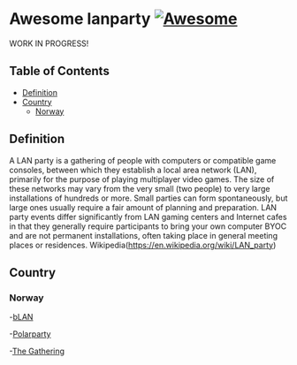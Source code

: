 # Awesome lanparty [![Awesome](https://cdn.rawgit.com/sindresorhus/awesome/d7305f38d29fed78fa85652e3a63e154dd8e8829/media/badge.svg)](https://github.com/sindresorhus/awesome)

WORK IN PROGRESS!

## Table of Contents
- [Definition](#definition)
- [Country](#country)
  - [Norway](#norway)

## Definition
A LAN party is a gathering of people with computers or compatible game consoles, between which they establish a local area network (LAN), primarily for the purpose of playing multiplayer video games. The size of these networks may vary from the very small (two people) to very large installations of hundreds or more. Small parties can form spontaneously, but large ones usually require a fair amount of planning and preparation. LAN party events differ significantly from LAN gaming centers and Internet cafes in that they generally require participants to bring your own computer BYOC and are not permanent installations, often taking place in general meeting places or residences.
 Wikipedia(https://en.wikipedia.org/wiki/LAN_party)

## Country
### Norway

-[bLAN](http://blan.no)

-[Polarparty](http://polarparty.no/)

-[The Gathering](www.gathering.org/)
